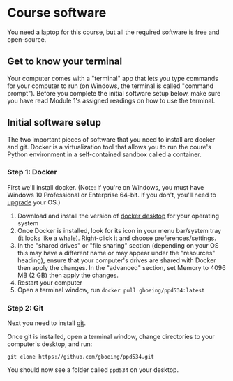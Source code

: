 # Course software

You need a laptop for this course, but all the required software is free and open-source.

## Get to know your terminal

Your computer comes with a "terminal" app that lets you type commands for your computer to run (on Windows, the terminal is called "command prompt"). Before you complete the initial software setup below, make sure you have read Module 1's assigned readings on how to use the terminal.

## Initial software setup

The two important pieces of software that you need to install are docker and git. Docker is a virtualization tool that allows you to run the coure's Python environment in a self-contained sandbox called a container.

### Step 1: Docker

First we'll install docker. (Note: if you're on Windows, you must have Windows 10 Professional or Enterprise 64-bit. If you don't, you'll need to [upgrade](https://support.microsoft.com/en-us/help/12384/windows-10-upgrading-home-to-pro) your OS.)

  1. Download and install the version of [docker desktop](https://www.docker.com/products/docker-desktop) for your operating system
  2. Once Docker is installed, look for its icon in your menu bar/system tray (it looks like a whale). Right-click it and choose preferences/settings.
  3. In the "shared drives" or "file sharing" section (depending on your OS this may have a different name or may appear under the "resources" heading), ensure that your computer's drives are shared with Docker then apply the changes. In the "advanced" section, set Memory to 4096 MB (2 GB) then apply the changes.
  4. Restart your computer
  5. Open a terminal window, run `docker pull gboeing/ppd534:latest`

### Step 2: Git

Next you need to install [git](https://git-scm.com/downloads).

Once git is installed, open a terminal window, change directories to your computer's desktop, and run:

```
git clone https://github.com/gboeing/ppd534.git
```

You should now see a folder called `ppd534` on your desktop.
